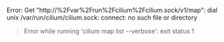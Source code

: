 Error: Get "http://%2Fvar%2Frun%2Fcilium%2Fcilium.sock/v1/map": dial unix /var/run/cilium/cilium.sock: connect: no such file or directory
> Error while running 'cilium map list --verbose':  exit status 1

